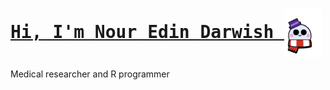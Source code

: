 <kbd style="border: none;">
  <a href="https://github.com/NourEdinDarwish">
    <h1>Hi, I'm Nour Edin Darwish <img src="https://raw.githubusercontent.com/adqe404/BrawlStarsAnimatedPins/refs/heads/master/Player%20Pins/Campaigns/BRAWLIDAYS/Gifs/emoji_brawlmas_thanks.gif" width="60" align="center"></h1>
  </a>
</kbd>

Medical researcher and R programmer
